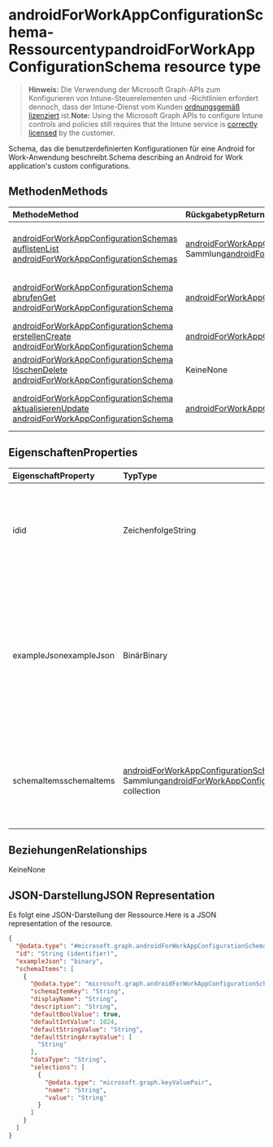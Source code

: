 # <a name="androidforworkappconfigurationschema-resource-type"></a><span data-ttu-id="404ad-101">androidForWorkAppConfigurationSchema-Ressourcentyp</span><span class="sxs-lookup"><span data-stu-id="404ad-101">androidForWorkAppConfigurationSchema resource type</span></span>

> <span data-ttu-id="404ad-102">**Hinweis:** Die Verwendung der Microsoft Graph-APIs zum Konfigurieren von Intune-Steuerelementen und -Richtlinien erfordert dennoch, dass der Intune-Dienst vom Kunden [ordnungsgemäß lizenziert](https://go.microsoft.com/fwlink/?linkid=839381) ist.</span><span class="sxs-lookup"><span data-stu-id="404ad-102">**Note:** Using the Microsoft Graph APIs to configure Intune controls and policies still requires that the Intune service is [correctly licensed](https://go.microsoft.com/fwlink/?linkid=839381) by the customer.</span></span>

<span data-ttu-id="404ad-103">Schema, das die benutzerdefinierten Konfigurationen für eine Android for Work-Anwendung beschreibt.</span><span class="sxs-lookup"><span data-stu-id="404ad-103">Schema describing an Android for Work application's custom configurations.</span></span>
## <a name="methods"></a><span data-ttu-id="404ad-104">Methoden</span><span class="sxs-lookup"><span data-stu-id="404ad-104">Methods</span></span>
|<span data-ttu-id="404ad-105">Methode</span><span class="sxs-lookup"><span data-stu-id="404ad-105">Method</span></span>|<span data-ttu-id="404ad-106">Rückgabetyp</span><span class="sxs-lookup"><span data-stu-id="404ad-106">Return Type</span></span>|<span data-ttu-id="404ad-107">Beschreibung</span><span class="sxs-lookup"><span data-stu-id="404ad-107">Description</span></span>|
|:---|:---|:---|
|[<span data-ttu-id="404ad-108">androidForWorkAppConfigurationSchemas auflisten</span><span class="sxs-lookup"><span data-stu-id="404ad-108">List androidForWorkAppConfigurationSchemas</span></span>](../api/intune_androidforwork_androidforworkappconfigurationschema_list.md)|<span data-ttu-id="404ad-109">[androidForWorkAppConfigurationSchema](../resources/intune_androidforwork_androidforworkappconfigurationschema.md)-Sammlung</span><span class="sxs-lookup"><span data-stu-id="404ad-109">[androidForWorkAppConfigurationSchema](../resources/intune_androidforwork_androidforworkappconfigurationschema.md) collection</span></span>|<span data-ttu-id="404ad-110">Listet die Eigenschaften und Beziehungen [androidForWorkAppConfigurationSchema](../resources/intune_androidforwork_androidforworkappconfigurationschema.md)-Objekten auf.</span><span class="sxs-lookup"><span data-stu-id="404ad-110">List properties and relationships of the [androidForWorkAppConfigurationSchema](../resources/intune_androidforwork_androidforworkappconfigurationschema.md) objects.</span></span>|
|[<span data-ttu-id="404ad-111">androidForWorkAppConfigurationSchema abrufen</span><span class="sxs-lookup"><span data-stu-id="404ad-111">Get androidForWorkAppConfigurationSchema</span></span>](../api/intune_androidforwork_androidforworkappconfigurationschema_get.md)|[<span data-ttu-id="404ad-112">androidForWorkAppConfigurationSchema</span><span class="sxs-lookup"><span data-stu-id="404ad-112">androidForWorkAppConfigurationSchema</span></span>](../resources/intune_androidforwork_androidforworkappconfigurationschema.md)|<span data-ttu-id="404ad-113">Listet die Eigenschaften und Beziehungen des [androidForWorkAppConfigurationSchema](../resources/intune_androidforwork_androidforworkappconfigurationschema.md)-Objekts auf.</span><span class="sxs-lookup"><span data-stu-id="404ad-113">Read properties and relationships of [plannerTaskDetails](../resources/intune_androidforwork_androidforworkappconfigurationschema.md) object.</span></span>|
|[<span data-ttu-id="404ad-114">androidForWorkAppConfigurationSchema erstellen</span><span class="sxs-lookup"><span data-stu-id="404ad-114">Create androidForWorkAppConfigurationSchema</span></span>](../api/intune_androidforwork_androidforworkappconfigurationschema_create.md)|[<span data-ttu-id="404ad-115">androidForWorkAppConfigurationSchema</span><span class="sxs-lookup"><span data-stu-id="404ad-115">androidForWorkAppConfigurationSchema</span></span>](../resources/intune_androidforwork_androidforworkappconfigurationschema.md)|<span data-ttu-id="404ad-116">Erstellen eines neuen [androidForWorkAppConfigurationSchema](../resources/intune_androidforwork_androidforworkappconfigurationschema.md)-Objekts.</span><span class="sxs-lookup"><span data-stu-id="404ad-116">Create a new [plannerBucket](../resources/intune_androidforwork_androidforworkappconfigurationschema.md) object.</span></span>|
|[<span data-ttu-id="404ad-117">androidForWorkAppConfigurationSchema löschen</span><span class="sxs-lookup"><span data-stu-id="404ad-117">Delete androidForWorkAppConfigurationSchema</span></span>](../api/intune_androidforwork_androidforworkappconfigurationschema_delete.md)|<span data-ttu-id="404ad-118">Keine</span><span class="sxs-lookup"><span data-stu-id="404ad-118">None</span></span>|<span data-ttu-id="404ad-119">Löschen eines [androidForWorkAppConfigurationSchema](../resources/intune_androidforwork_androidforworkappconfigurationschema.md).</span><span class="sxs-lookup"><span data-stu-id="404ad-119">Deletes a [androidForWorkAppConfigurationSchema](../resources/intune_androidforwork_androidforworkappconfigurationschema.md).</span></span>|
|[<span data-ttu-id="404ad-120">androidForWorkAppConfigurationSchema aktualisieren</span><span class="sxs-lookup"><span data-stu-id="404ad-120">Update androidForWorkAppConfigurationSchema</span></span>](../api/intune_androidforwork_androidforworkappconfigurationschema_update.md)|[<span data-ttu-id="404ad-121">androidForWorkAppConfigurationSchema</span><span class="sxs-lookup"><span data-stu-id="404ad-121">androidForWorkAppConfigurationSchema</span></span>](../resources/intune_androidforwork_androidforworkappconfigurationschema.md)|<span data-ttu-id="404ad-122">Aktualisieren der Eigenschaften eines [androidForWorkAppConfigurationSchema](../resources/intune_androidforwork_androidforworkappconfigurationschema.md)-Objekts.</span><span class="sxs-lookup"><span data-stu-id="404ad-122">Update the properties of a [calendar](../resources/intune_androidforwork_androidforworkappconfigurationschema.md) object.</span></span>|

## <a name="properties"></a><span data-ttu-id="404ad-123">Eigenschaften</span><span class="sxs-lookup"><span data-stu-id="404ad-123">Properties</span></span>
|<span data-ttu-id="404ad-124">Eigenschaft</span><span class="sxs-lookup"><span data-stu-id="404ad-124">Property</span></span>|<span data-ttu-id="404ad-125">Typ</span><span class="sxs-lookup"><span data-stu-id="404ad-125">Type</span></span>|<span data-ttu-id="404ad-126">Beschreibung</span><span class="sxs-lookup"><span data-stu-id="404ad-126">Description</span></span>|
|:---|:---|:---|
|<span data-ttu-id="404ad-127">id</span><span class="sxs-lookup"><span data-stu-id="404ad-127">id</span></span>|<span data-ttu-id="404ad-128">Zeichenfolge</span><span class="sxs-lookup"><span data-stu-id="404ad-128">String</span></span>|<span data-ttu-id="404ad-129">Schlüssel für die Entität des Android-Paketnamens der Anwendung, die dem Schema entspricht</span><span class="sxs-lookup"><span data-stu-id="404ad-129">Key of the entity the Android package name for the application the schema corresponds to</span></span>|
|<span data-ttu-id="404ad-130">exampleJson</span><span class="sxs-lookup"><span data-stu-id="404ad-130">exampleJson</span></span>|<span data-ttu-id="404ad-131">Binär</span><span class="sxs-lookup"><span data-stu-id="404ad-131">Binary</span></span>|<span data-ttu-id="404ad-132">UTF8-codiertes Bytearray mit diesem Schema entsprechender Beispiel-JSON-Zeichenfolge, das veranschaulicht, wie die Konfiguration für diese App festgelegt werden muss</span><span class="sxs-lookup"><span data-stu-id="404ad-132">UTF8 encoded byte array containing example JSON string conforming to this schema that demonstrates how to set the configuration for this app</span></span>|
|<span data-ttu-id="404ad-133">schemaItems</span><span class="sxs-lookup"><span data-stu-id="404ad-133">schemaItems</span></span>|<span data-ttu-id="404ad-134">[androidForWorkAppConfigurationSchemaItem](../resources/intune_androidforwork_androidforworkappconfigurationschemaitem.md)-Sammlung</span><span class="sxs-lookup"><span data-stu-id="404ad-134">[androidForWorkAppConfigurationSchemaItem](../resources/intune_androidforwork_androidforworkappconfigurationschemaitem.md) collection</span></span>|<span data-ttu-id="404ad-135">Sammlung von Elementen, von denen jedes eine benannte Konfigurationsoption im Schema darstellt.</span><span class="sxs-lookup"><span data-stu-id="404ad-135">Collection of items each representing a named configuration option in the schema</span></span>|

## <a name="relationships"></a><span data-ttu-id="404ad-136">Beziehungen</span><span class="sxs-lookup"><span data-stu-id="404ad-136">Relationships</span></span>
<span data-ttu-id="404ad-137">Keine</span><span class="sxs-lookup"><span data-stu-id="404ad-137">None</span></span>
## <a name="json-representation"></a><span data-ttu-id="404ad-138">JSON-Darstellung</span><span class="sxs-lookup"><span data-stu-id="404ad-138">JSON Representation</span></span>
<span data-ttu-id="404ad-139">Es folgt eine JSON-Darstellung der Ressource.</span><span class="sxs-lookup"><span data-stu-id="404ad-139">Here is a JSON representation of the resource.</span></span>
<!-- {
  "blockType": "resource",
  "keyProperty": "id",
  "@odata.type": "microsoft.graph.androidForWorkAppConfigurationSchema"
}
-->
``` json
{
  "@odata.type": "#microsoft.graph.androidForWorkAppConfigurationSchema",
  "id": "String (identifier)",
  "exampleJson": "binary",
  "schemaItems": [
    {
      "@odata.type": "microsoft.graph.androidForWorkAppConfigurationSchemaItem",
      "schemaItemKey": "String",
      "displayName": "String",
      "description": "String",
      "defaultBoolValue": true,
      "defaultIntValue": 1024,
      "defaultStringValue": "String",
      "defaultStringArrayValue": [
        "String"
      ],
      "dataType": "String",
      "selections": [
        {
          "@odata.type": "microsoft.graph.keyValuePair",
          "name": "String",
          "value": "String"
        }
      ]
    }
  ]
}
```



